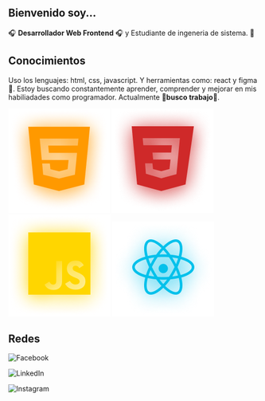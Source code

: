 ## Bienvenido soy...
:headphones: **Desarrollador Web Frontend** :headphones: y Estudiante de ingeneria de sistema. :tophat: 

## Conocimientos
Uso los lenguajes: html, css, javascript.
Y herramientas como: react y figma :crystal_ball:. Estoy buscando constantemente aprender, comprender y mejorar en mis habiliadades como programador. Actualmente :hammer:**busco trabajo**:hammer:. 

<img src=./foto.png/ > <img src=./foto1.png/ > <img src=./foto2.png/ > <img src=./foto3.png/ >

## Redes

![Facebook](https://img.shields.io/badge/Facebook-%231877F2.svg?style=for-the-badge&logo=Facebook&logoColor=white) 

![LinkedIn](https://img.shields.io/badge/linkedin-%230077B5.svg?style=for-the-badge&logo=linkedin&logoColor=white)

![Instagram](https://img.shields.io/badge/Instagram-%23E4405F.svg?style=for-the-badge&logo=Instagram&logoColor=white)
